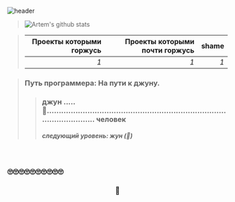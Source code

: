 ![header](https://capsule-render.vercel.app/api?type=waving&fontColor=ffffff&color=auto&customColorList=1&height=300&section=header&text=DOOM%20ETERNAL&fontSize=90&animation=scaleIn)
> ![Artem's github stats](https://github-readme-stats.vercel.app/api?username=ArtemPushPop)

> | Проекты которыми горжусь | Проекты которыми почти горжусь | shame  |
> ---: | ---: | ---:
> *1* | *1* | *1*

> ### Путь программера: На пути к джуну.
>> ### джун .....🐢................................................................................................. человек
>> ##### следующий уровень: жун (🦎)

<br>
<h3>🙄🙄🙄🙄🙄🙄🙄🙄🙄🙄</h3>
<div align="center"><h3>🥴</h3></div>
